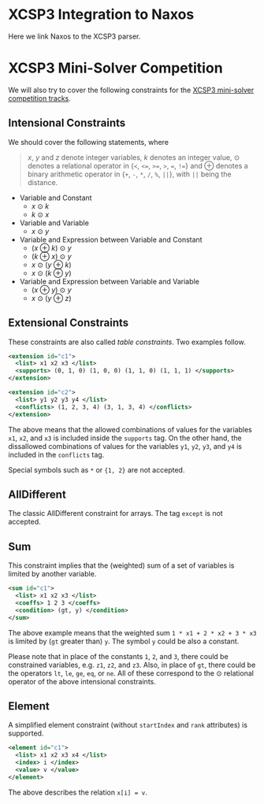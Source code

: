 # XCSP3 Integration to Naxos

Here we link Naxos to the XCSP3 parser.


# XCSP3 Mini-Solver Competition

We will also try to cover the following constraints for the
[XCSP3 mini-solver competition
tracks](http://xcsp.org/competition).

## Intensional Constraints

We should cover the following statements, where

> _x_, _y_ and _z_ denote integer variables, _k_ denotes an
> integer value, ⊙ denotes a relational operator in {`<`,
> `<=`, `>=`, `>`, `=`, `!=`} and ⊕ denotes a binary
> arithmetic operator in {`+`, `-`, `*`, `/`, `%`, `||`},
> with `||` being the distance.

 + Variable and Constant
    - _x_ ⊙ _k_
    - _k_ ⊙ _x_
 + Variable and Variable
    - _x_ ⊙ _y_
 + Variable and Expression between Variable and Constant
    - (_x_ ⊕ _k_) ⊙ _y_
    - (_k_ ⊕ _x_) ⊙ _y_
    - _x_ ⊙ (_y_ ⊕ _k_)
    - _x_ ⊙ (_k_ ⊕ _y_)
 + Variable and Expression between Variable and Variable
    - (_x_ ⊕ _y_) ⊙ _y_
    - _x_ ⊙ (_y_ ⊕ _z_)

## Extensional Constraints

These constraints are also called _table constraints_. Two
examples follow.

```xml
<extension id="c1">
  <list> x1 x2 x3 </list>
  <supports> (0, 1, 0) (1, 0, 0) (1, 1, 0) (1, 1, 1) </supports>
</extension>
```

```xml
<extension id="c2">
  <list> y1 y2 y3 y4 </list>
  <conflicts> (1, 2, 3, 4) (3, 1, 3, 4) </conflicts>
</extension>
```

The above means that the allowed combinations of values for
the variables `x1`, `x2`, and `x3` is included inside the
`supports` tag. On the other hand, the dissallowed
combinations of values for the variables `y1`, `y2`, `y3`,
and `y4` is included in the `conflicts` tag.

Special symbols such as `*` or `{1, 2}` are not accepted.

## AllDifferent

The classic AllDifferent constraint for arrays. The tag
`except` is not accepted.

## Sum

This constraint implies that the (weighted) sum of a set of
variables is limited by another variable.

```xml
<sum id="c1">
  <list> x1 x2 x3 </list>
  <coeffs> 1 2 3 </coeffs>
  <condition> (gt, y) </condition>
</sum>
```

The above example means that the weighted sum `1 * x1 + 2 *
x2 + 3 * x3` is limited by (`gt` greater than) `y`. The
symbol `y` could be also a constant.

Please note that in place of the constants `1`, `2`, and
`3`, there could be constrained variables, e.g. `z1`, `z2`,
and `z3`. Also, in place of `gt`, there could be the
operators `lt`, `le`, `ge`, `eq`, or `ne`. All of these
correspond to the ⊙ relational operator of the above
intensional constraints.

## Element

A simplified element constraint (without `startIndex` and `rank` attributes) is supported.

```xml
<element id="c1">
  <list> x1 x2 x3 x4 </list>
  <index> i </index>
  <value> v </value>
</element>
```

The above describes the relation `x[i] = v`.
